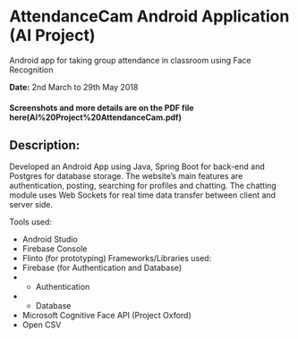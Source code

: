 # AttendanceCam Android Application (AI Project)

Android app for taking group attendance in classroom using Face Recognition

**Date:** 2nd March to 29th May 2018

#### Screenshots and more details are on the PDF file here(AI%20Project%20AttendanceCam.pdf)

## Description: 
Developed an Android App using Java, Spring Boot for back-end and Postgres for database storage. The website’s main features are authentication, posting, searching for profiles and chatting. The chatting module uses Web Sockets for real time data transfer between client and server side.

Tools used:
 * Android Studio
 * Firebase Console
 * Flinto (for prototyping)
Frameworks/Libraries used:
 * Firebase (for Authentication and Database)
 *  * Authentication
 *  * Database
 * Microsoft Cognitive Face API (Project Oxford)
 * Open CSV
